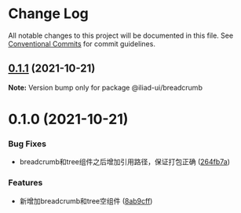 # Change Log

All notable changes to this project will be documented in this file.
See [Conventional Commits](https://conventionalcommits.org) for commit guidelines.

## [0.1.1](https://github.com/gaoding-inc/Iliad-ui/compare/@iliad-ui/breadcrumb@0.1.0...@iliad-ui/breadcrumb@0.1.1) (2021-10-21)

**Note:** Version bump only for package @iliad-ui/breadcrumb





# 0.1.0 (2021-10-21)


### Bug Fixes

* breadcrumb和tree组件之后增加引用路径，保证打包正确 ([264fb7a](https://github.com/gaoding-inc/Iliad-ui/commit/264fb7a1c4fd186451973326b4e88a26b3189ffa))


### Features

* 新增加breadcrumb和tree空组件 ([8ab9cff](https://github.com/gaoding-inc/Iliad-ui/commit/8ab9cff9b5efd0b792bafea53723122a67f77017))
